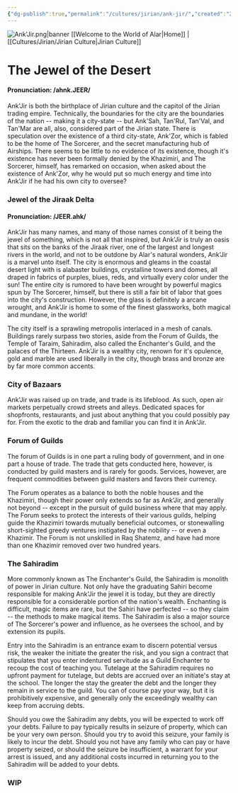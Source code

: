 ```yaml
---
{"dg-publish":true,"permalink":"/cultures/jirian/ank-jir/","created":"2024-10-30T18:45:49.506-07:00","updated":"2025-01-04T15:31:50.083-08:00"}
---
```


![Ank'Jir.png|banner](/img/user/Ank'Jir.png)
[[Welcome to the World of Alar\|Home]] | [[Cultures/Jirian/Jirian Culture\|Jirian Culture]] 

# The Jewel of the Desert
#### Pronunciation: /ahnk.JEER/
Ank'Jir is both the birthplace of Jirian culture and the capitol of the Jirian trading empire. Technically, the boundaries for the city are the boundaries of the nation -- making it a city-state -- but Ank'Sah, Tan'Rul, Tan'Val, and Tan'Mar are all, also, considered part of the Jirian state. There is speculation over the existence of a third city-state, Ank'Zor, which is fabled to be the home of The Sorcerer, and the secret manufacturing hub of Airships. There seems to be little to no evidence of its existence, though it's existence has never been formally denied by the Khazimiri, and The Sorcerer, himself, has remarked on occasion, when asked about the existence of Ank'Zor, why he would put so much energy and time into Ank'Jir if he had his own city to oversee?

### Jewel of the Jiraak Delta
#### Pronunciation: /JEER.ahk/
Ank'Jir has many names, and many of those names consist of it being the jewel of something, which is not all that inspired, but Ank'Jir is truly an oasis that sits on the banks of the Jiraak river, one of the largest and longest rivers in the world, and not to be outdone by Alar's natural wonders, Ank'Jir is a marvel unto itself. The city is enormous and gleams in the coastal desert light with is alabaster buildings, crystalline towers and domes, all draped in fabrics of purples, blues, reds, and virtually every color under the sun! The entire city is rumored to have been wrought by powerful magics spun by The Sorcerer, himself, but there is still a fair bit of labor that goes into the city's construction. However, the glass is definitely a arcane wrought, and Ank'Jir is home to some of the finest glassworks, both magical and mundane, in the world! 

The city itself is a sprawling metropolis interlaced in a mesh of canals. Buildings rarely surpass two stories, aside from the Forum of Guilds, the Temple of Taraim, Sahiradim, also called the Enchanter's Guild, and the palaces of the Thirteen. Ank'Jir is a wealthy city, renown for it's opulence, gold and marble are used liberally in the city, though brass and bronze are by far more common accents. 

### City of Bazaars
Ank'Jir was raised up on trade, and trade is its lifeblood. As such, open air markets perpetually crowd streets and alleys. Dedicated spaces for shopfronts, restaurants, and just about anything that you could possibly pay for. From the exotic to the drab and familiar you can find it in Ank'Jir. 

### Forum of Guilds
The forum of Guilds is in one part a ruling body of government, and in one part a house of trade. The trade that gets conducted here, however, is conducted by guild masters and is rarely for goods. Services, however, are frequent commodities between guild masters and favors their currency. 

The Forum operates as a balance to both the noble houses and the Khazimiri, though their power only extends so far as Ank'Jir, and generally not beyond -- except in the pursuit of guild business where that may apply. The Forum seeks to protect the interests of their various guilds, helping guide the Khazimiri towards mutually beneficial outcomes, or stonewalling short-sighted greedy ventures instigated by the nobility -- or even a Khazimir. The Forum is not unskilled in Raq Shatemz, and have had more than one Khazimir removed over two hundred years. 

### The Sahiradim
More commonly known as The Enchanter's Guild, the Sahiradim is monolith of power in Jirian culture. Not only have the graduating Sahiri become responsible for making Ank'Jir the jewel it is today, but they are directly responsible for a considerable portion of the nation's wealth. Enchanting is difficult, magic items are rare, but the Sahiri have perfected -- so they claim -- the methods to make magical items. The Sahiradim is also a major source of The Sorcerer's power and influence, as he oversees the school, and by extension its pupils. 

Entry into the Sahiradim is an entrance exam to discern potential versus risk, the weaker the initiate the greater the risk, and you sign a contract that stipulates that you enter indentured servitude as a Guild Enchanter to recoup the cost of teaching you. Tutelage at the Sahiradim requires no upfront payment for tutelage, but debts are accrued over an initiate's stay at the school. The longer the stay the greater the debt and the longer they remain in service to the guild. You can of course pay your way, but it is prohibitively expensive, and generally only the exceedingly wealthy can keep from accruing debts. 

Should you owe the Sahiradim any debts, you will be expected to work off your debts. Failure to pay typically results in seizure of property, which can be your very own person. Should you try to avoid this seizure, your family is likely to incur the debt. Should you not have any family who can pay or have property seized, or should the seizure be insufficient, a warrant for your arrest is issued, and any additional costs incurred in returning you to the Sahiradim will be added to your debts. 

### WIP
